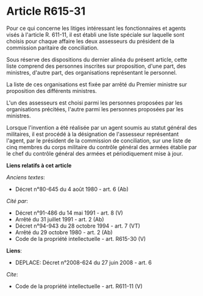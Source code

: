 # Article R615-31

Pour ce qui concerne les litiges intéressant les fonctionnaires et agents visés à l'article R. 611-11, il est établi une
liste spéciale sur laquelle sont choisis pour chaque affaire les deux assesseurs du président de la commission paritaire de
conciliation. 

Sous réserve des dispositions du dernier alinéa du présent article, cette liste comprend des personnes inscrites sur
proposition, d'une part, des ministres, d'autre part, des organisations représentant le personnel. 

La liste de ces organisations est fixée par arrêté du Premier ministre sur proposition des différents ministres. 

L'un des assesseurs est choisi parmi les personnes proposées par les organisations précitées, l'autre parmi les personnes
proposées par les ministres. 

Lorsque l'invention a été réalisée par un agent soumis au statut général des militaires, il est procédé à la désignation de
l'assesseur représentant l'agent, par le président de la commission de conciliation, sur une liste de cinq membres du corps
militaire du contrôle général des armées établie par le chef du contrôle général des armées et périodiquement mise à jour.

**Liens relatifs à cet article**

_Anciens textes_:

  - Décret n°80-645 du 4 août 1980 - art. 6 (Ab)

_Cité par_:

  - Décret n°91-486 du 14 mai 1991 - art. 8 (V)
  - Arrêté du 31 juillet 1991 - art. 2 (Ab)
  - Décret n°94-943 du 28 octobre 1994 - art. 7 (VT)
  - Arrêté du 29 octobre 1980 - art. 2 (Ab)
  - Code de la propriété intellectuelle - art. R615-30 (V)

**Liens**:

  - DEPLACE: Décret n°2008-624 du 27 juin 2008 - art. 6

_Cite_:

  - Code de la propriété intellectuelle - art. R611-11 (V)
